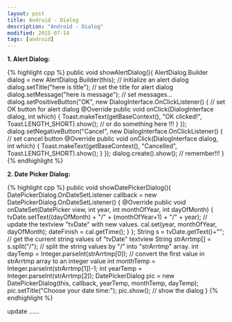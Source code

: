 ```yaml
---
layout: post
title: Android - Dialog
description: "Android - Dialog"
modified: 2015-07-14
tags: [android]
---
```


<b>1. Alert Dialog:</b><br>


{% highlight cpp %}
public void showAlertDialog(){
        AlertDialog.Builder dialog = new AlertDialog.Builder(this); // initialize an alert dialog
        dialog.setTitle("here is title"); // set the title for alert dialog
        dialog.setMessage("here is message"); // set messages...
        dialog.setPositiveButton("OK", new DialogInterface.OnClickListener() { // set OK button for alert dialog
            @Override
            public void onClick(DialogInterface dialog, int which) {
                Toast.makeText(getBaseContext(), "OK clicked!", Toast.LENGTH_SHORT).show();
                // or do something here !!!
            }
        });
        dialog.setNegativeButton("Cancel", new DialogInterface.OnClickListener() { // set cancel button
            @Override
            public void onClick(DialogInterface dialog, int which) {
                Toast.makeText(getBaseContext(), "Cancelled", Toast.LENGTH_SHORT).show();
            }
        });
        dialog.create().show(); // remember!!!
    }
{% endhighlight %}


<b>2. Date Picker Dialog:</b><br>

{% highlight cpp %}
public void showDatePickerDialog(){
        DatePickerDialog.OnDateSetListener callback = new DatePickerDialog.OnDateSetListener() {
            @Override
            public void onDateSet(DatePicker view, int year, int monthOfYear, int dayOfMonth) {
                tvDate.setText((dayOfMonth) + "/" + (monthOfYear+1) + "/" + year); // update the textview "tvDate" with new values.
                cal.set(year, monthOfYear, dayOfMonth);
                dateFinish = cal.getTime();
            }
        };
        String s = tvDate.getText()+""; // get the current string values of "tvDate" textview
        String strArrtmp[] = s.split("/"); // split the string values by "/" into "strArrtmp" array.
        int dayTemp = Integer.parseInt(strArrtmp[0]); // convert the first value in strArrtmp array to an integer value
        int monthTemp = Integer.parseInt(strArrtmp[1])-1;
        int yearTemp = Integer.parseInt(strArrtmp[2]);
        DatePickerDialog pic = new DatePickerDialog(this, callback, yearTemp, monthTemp, dayTemp);
        pic.setTitle("Choose your date time:");
        pic.show(); // show the dialog
    }
{% endhighlight %}

update ......
